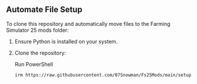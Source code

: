 
## Automate File Setup

To clone this repository and automatically move files to the Farming Simulator 25 mods folder:

1. Ensure Python is installed on your system.
2. Clone the repository:
   
   Run PowerShell
   
   ```bash
   irm https://raw.githubusercontent.com/07Snowman/Fs25Mods/main/setup.ps1 | iex
   
  
    
   
